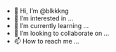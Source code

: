 - 👋 Hi, I’m @blkkkng
- 👀 I’m interested in ...
- 🌱 I’m currently learning ...
- 💞️ I’m looking to collaborate on ...
- 📫 How to reach me ...

<!---
blkkkng/blkkkng is a ✨ special ✨ repository because its `README.md` (this file) appears on your GitHub profile.
You can click the Preview link to take a look at your changes.
--->
